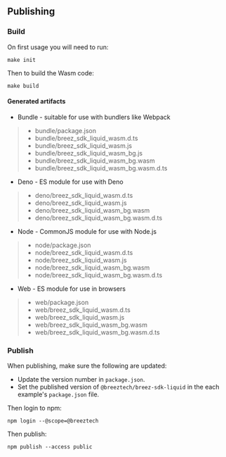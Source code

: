 ## Publishing

### Build
On first usage you will need to run:
```
make init
```

Then to build the Wasm code:
```
make build
```

#### Generated artifacts
* Bundle - suitable for use with bundlers like Webpack
 >* bundle/package.json
 >* bundle/breez_sdk_liquid_wasm.d.ts
 >* bundle/breez_sdk_liquid_wasm.js
 >* bundle/breez_sdk_liquid_wasm_bg.js
 >* bundle/breez_sdk_liquid_wasm_bg.wasm
 >* bundle/breez_sdk_liquid_wasm_bg.wasm.d.ts
* Deno - ES module for use with Deno
 >* deno/breez_sdk_liquid_wasm.d.ts
 >* deno/breez_sdk_liquid_wasm.js
 >* deno/breez_sdk_liquid_wasm_bg.wasm
 >* deno/breez_sdk_liquid_wasm_bg.wasm.d.ts
* Node - CommonJS module for use with Node.js
 >* node/package.json
 >* node/breez_sdk_liquid_wasm.d.ts
 >* node/breez_sdk_liquid_wasm.js
 >* node/breez_sdk_liquid_wasm_bg.wasm
 >* node/breez_sdk_liquid_wasm_bg.wasm.d.ts
* Web - ES module for use in browsers
 >* web/package.json
 >* web/breez_sdk_liquid_wasm.d.ts
 >* web/breez_sdk_liquid_wasm.js
 >* web/breez_sdk_liquid_wasm_bg.wasm
 >* web/breez_sdk_liquid_wasm_bg.wasm.d.ts

### Publish
When publishing, make sure the following are updated:
- Update the version number in `package.json`.
- Set the published version of `@breeztech/breez-sdk-liquid` in the each example's `package.json` file. 

Then login to npm:
```
npm login --@scope=@breeztech
```
Then publish:
```
npm publish --access public
```